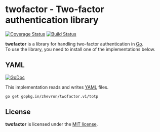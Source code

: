 twofactor - Two-factor authentication library
=============================================

[![Coverage Status](https://img.shields.io/coveralls/zhevron/twofactor.svg)](https://coveralls.io/r/zhevron/twofactor)
[![Build Status](https://travis-ci.org/zhevron/twofactor.svg?branch=master)](https://travis-ci.org/zhevron/twofactor)

**twofactor** is a library for handling two-factor authentication in [Go](https://golang.org/).  
To use the library, you need to install one of the implementations below.

## YAML

[![GoDoc](https://godoc.org/github.com/zhevron/twofactor/totp?status.svg)](https://godoc.org/github.com/zhevron/twofactor/totp)

This implementation reads and writes [YAML](http://www.yaml.org/) files.

```
go get gopkg.in/zhevron/twofactor.v1/totp
```

## License

**twofactor** is licensed under the [MIT license](http://opensource.org/licenses/MIT).

